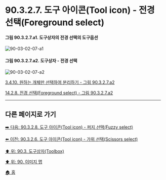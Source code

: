 # 90.3.2.7. 도구 아이콘(Tool icon) - 전경 선택(Foreground select)

<a id="90-03-02-07-a1"></a>

#### 그림 90.3.2.7.a1. 도구상자의 전경 선택의 도구옵션
![90-03-02-07-a1](https://github.com/wonder13662/gimp/assets/15767104/a2bff298-8bdf-4c4d-b2df-51c86f3ef6cf)

<a id="90-03-02-07-a2"></a>

#### 그림 90.3.2.7.a2. 도구상자 - 전경 선택
![90-03-02-07-a2](https://github.com/wonder13662/gimp/assets/15767104/05285a09-156c-43d6-839f-60da3269ea21)

[3.4.10. 원하는 개체만 선택하여 분리하기 - 그림 90.3.2.7.a2](./03-04-10-separating-an-object-from-its-background.md#90-03-02-07-a2)

[14.2.8. 전경 선택(Foreground select) - 그림 90.3.2.7.a2](./14-02-08-00-foreground-select.md#90-03-02-07-a2)

***

## 다른 페이지로 가기

[➡️ 다음: 90.3.2.8. 도구 아이콘(Tool icon) - 퍼지 선택(Fuzzy select)](./90-03-02-08-fuzzy_select.md)

[⬅️ 이전: 90.3.2.6. 도구 아이콘(Tool icon) - 가위 선택(Scissors select)](./90-03-02-06-scissors_select.md)

[⬆️ 위: 90.3. 도구상자(Toolbox)](./90-03-00-toolbox.md)

[⬆️ 위: 90. 이미지 맵](./90-00-image-map.md)

[🏠 홈](./00-home.md)
